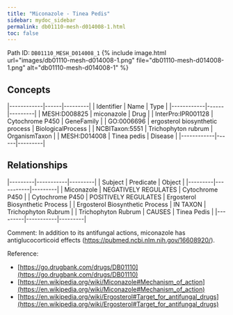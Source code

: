 ```yaml
---
title: "Miconazole - Tinea Pedis"
sidebar: mydoc_sidebar
permalink: db01110-mesh-d014008-1.html
toc: false 
---
```



Path ID: `DB01110_MESH_D014008_1`
{% include image.html url="images/db01110-mesh-d014008-1.png" file="db01110-mesh-d014008-1.png" alt="db01110-mesh-d014008-1" %}

## Concepts

|------------|------|---------|
| Identifier | Name | Type    |
|------------|------|---------|
| MESH:D008825 | miconazole | Drug |
| InterPro:IPR001128 | Cytochrome P450 | GeneFamily |
| GO:0006696 | ergosterol biosynthetic process | BiologicalProcess |
| NCBITaxon:5551 | Trichophyton rubrum | OrganismTaxon |
| MESH:D014008 | Tinea pedis | Disease |
|------------|------|---------|

## Relationships

|---------|-----------|---------|
| Subject | Predicate | Object  |
|---------|-----------|---------|
| Miconazole | NEGATIVELY REGULATES | Cytochrome P450 |
| Cytochrome P450 | POSITIVELY REGULATES | Ergosterol Biosynthetic Process |
| Ergosterol Biosynthetic Process | IN TAXON | Trichophyton Rubrum |
| Trichophyton Rubrum | CAUSES | Tinea Pedis |
|---------|-----------|---------|

Comment: In addition to its antifungal actions, miconazole has antiglucocorticoid effects (https://pubmed.ncbi.nlm.nih.gov/16608920/).

Reference: 
  - [https://go.drugbank.com/drugs/DB01110](https://go.drugbank.com/drugs/DB01110)
  - [https://en.wikipedia.org/wiki/Miconazole#Mechanism_of_action](https://en.wikipedia.org/wiki/Miconazole#Mechanism_of_action)
  - [https://en.wikipedia.org/wiki/Ergosterol#Target_for_antifungal_drugs](https://en.wikipedia.org/wiki/Ergosterol#Target_for_antifungal_drugs)
